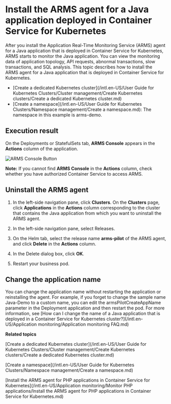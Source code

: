 # Install the ARMS agent for a Java application deployed in Container Service for Kubernetes

After you install the Application Real-Time Monitoring Service \(ARMS\) agent for a Java application that is deployed in Container Service for Kubernetes, ARMS starts to monitor the Java application. You can view the monitoring data of application topology, API requests, abnormal transactions, slow transactions, and SQL analysis. This topic describes how to install the ARMS agent for a Java application that is deployed in Container Service for Kubernetes.

-   [Create a dedicated Kubernetes cluster](/intl.en-US/User Guide for Kubernetes Clusters/Cluster management/Create Kubernetes clusters/Create a dedicated Kubernetes cluster.md)
-   [Create a namespace](/intl.en-US/User Guide for Kubernetes Clusters/Namespace management/Create a namespace.md): The namespace in this example is arms-demo.

## Execution result

On the Deployments or StatefulSets tab, **ARMS Console** appears in the **Actions** column of the application.

![ARMS Console Button](https://static-aliyun-doc.oss-accelerate.aliyuncs.com/assets/img/en-US/4546658061/p53712.png)

**Note:** If you cannot find **ARMS Console** in the **Actions** column, check whether you have authorized Container Service to access ARMS.

## Uninstall the ARMS agent

1.  In the left-side navigation pane, click **Clusters**. On the **Clusters** page, click **Applications** in the **Actions** column corresponding to the cluster that contains the Java application from which you want to uninstall the ARMS agent.

2.  In the left-side navigation pane, select Releases.

3.  On the Helm tab, select the release name **arms-pilot** of the ARMS agent, and click **Delete** in the **Actions** column.

4.  In the Delete dialog box, click **OK**.

5.  Restart your business pod.


## Change the application name

You can change the application name without restarting the application or reinstalling the agent. For example, if you forget to change the sample name Java-Demo to a custom name, you can edit the armsPilotCreateAppName parameter in the Deployment application and then restart the pod. For more information, see [How can I change the name of a Java application that is deployed in a Container Service for Kubernetes cluster?](/intl.en-US/Application monitoring/Application monitoring FAQ.md)

**Related topics**  


[Create a dedicated Kubernetes cluster](/intl.en-US/User Guide for Kubernetes Clusters/Cluster management/Create Kubernetes clusters/Create a dedicated Kubernetes cluster.md)

[Create a namespace](/intl.en-US/User Guide for Kubernetes Clusters/Namespace management/Create a namespace.md)

[Install the ARMS agent for PHP applications in Container Service for Kubernetes](/intl.en-US/Application monitoring/Monitor PHP applications/Install the ARMS agent for PHP applications in Container Service for Kubernetes.md)

